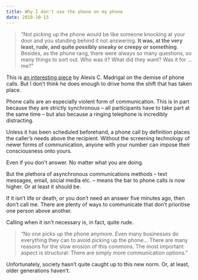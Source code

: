 ```yaml
---
title: Why I don't use the phone on my phone
date: 2018-10-15
---
```


<!--kg-card-begin: html--><blockquote><p>
&#8220;Not picking up the phone would be like someone knocking at your door and you standing behind it not answering. <strong>It was, at the very least, rude, and quite possibly sneaky or creepy or something</strong>. Besides, as the phone rang, there were always so many questions, so many things to sort out. Who was it? What did they want? Was it for … me?&#8221;
</p></blockquote>
<p>This is <a href="https://www.theatlantic.com/amp/article/561545">an interesting piece</a> by Alexis C. Madrigal on the demise of phone calls. But I don&#8217;t think he does enough to drive home the shift that has taken place.</p>
<p>Phone calls are an especially violent form of communication. This is in part because they are strictly synchronous &#8211; all participants have to take part at the same time &#8211; but also because a ringing telephone is incredibly distracting.</p>
<p>Unless it has been scheduled beforehand, a phone call by definition places the caller&#8217;s needs above the recipient. Without the screening technology of newer forms of communication, anyone with your number can impose their consciousness onto yours.</p>
<p>Even if you don&#8217;t answer. No matter what you are doing.</p>
<p>But the plethora of asynchronous communications methods &#8211; text messages, email, social media etc. &#8211; means the bar to phone calls is now higher. Or at least it should be.</p>
<p>If it isn&#8217;t life or death, or you don&#8217;t need an answer five minutes ago, then don&#8217;t call me. There are plenty of ways to communicate that don&#8217;t prioritise one person above another.</p>
<p>Calling when it isn&#8217;t necessary is, in fact, quite rude.</p>
<blockquote><p>
&#8220;No one picks up the phone anymore. Even many businesses do everything they can to avoid picking up the phone&#8230; There are many reasons for the slow erosion of this commons. The most important aspect is structural: There are simply more communication options.&#8221;
</p></blockquote>
<p>Unfortunately, society hasn&#8217;t quite caught up to this new norm. Or, at least, older generations haven&#8217;t.</p>
<!--kg-card-end: html-->